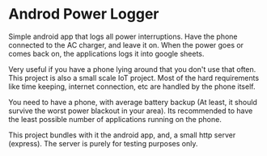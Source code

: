 # Androd Power Logger

Simple android app that logs all power interruptions. Have the phone connected to the AC charger,
and leave it on. When the power goes or comes back on, the applications logs it into google sheets.

Very useful if you have a phone lying around that you don't use that often. This project is also a
small scale IoT project. Most of the hard requirements like time keeping, internet connection, etc
are handled by the phone itself.

You need to have a phone, with average battery backup (At least, it should survive the worst power
blackout in your area). Its recommended to have the least possible number of applications running on
the phone.

This project bundles with it the android app, and, a small http server (express). The server is
purely for testing purposes only.